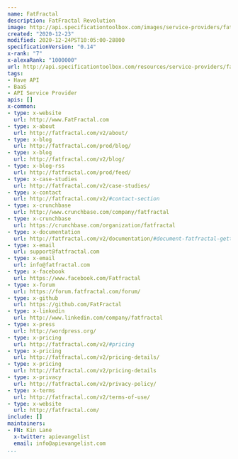 ```yaml
---
name: FatFractal
description: FatFractal Revolution
image: http://api.specificationtoolbox.com/images/service-providers/fatfractal.jpg
created: "2020-12-23"
modified: 2020-12-24PST10:05:00-28800
specificationVersion: "0.14"
x-rank: "7"
x-alexaRank: "1000000"
url: http://api.specificationtoolbox.com/resources/service-providers/fatfractal/
tags:
- Have API
- BaaS
- API Service Provider
apis: []
x-common:
- type: x-website
  url: http://www.FatFractal.com
- type: x-about
  url: http://fatfractal.com/v2/about/
- type: x-blog
  url: http://fatfractal.com/prod/blog/
- type: x-blog
  url: http://fatfractal.com/v2/blog/
- type: x-blog-rss
  url: http://fatfractal.com/prod/feed/
- type: x-case-studies
  url: http://fatfractal.com/v2/case-studies/
- type: x-contact
  url: http://fatfractal.com/v2/#contact-section
- type: x-crunchbase
  url: http://www.crunchbase.com/company/fatfractal
- type: x-crunchbase
  url: https://crunchbase.com/organization/fatfractal
- type: x-documentation
  url: http://fatfractal.com/v2/documentation/#document-fatfractal-getting-started
- type: x-email
  url: support@fatfractal.com
- type: x-email
  url: info@fatfractal.com
- type: x-facebook
  url: https://www.facebook.com/Fatfractal
- type: x-forum
  url: https://forum.fatfractal.com/forum/
- type: x-github
  url: https://github.com/FatFractal
- type: x-linkedin
  url: http://www.linkedin.com/company/fatfractal
- type: x-press
  url: http://wordpress.org/
- type: x-pricing
  url: http://fatfractal.com/v2/#pricing
- type: x-pricing
  url: http://fatfractal.com/v2/pricing-details/
- type: x-pricing
  url: http://fatfractal.com/v2/pricing-details
- type: x-privacy
  url: http://fatfractal.com/v2/privacy-policy/
- type: x-terms
  url: http://fatfractal.com/v2/terms-of-use/
- type: x-website
  url: http://fatfractal.com/
include: []
maintainers:
- FN: Kin Lane
  x-twitter: apievangelist
  email: info@apievangelist.com
...
```

